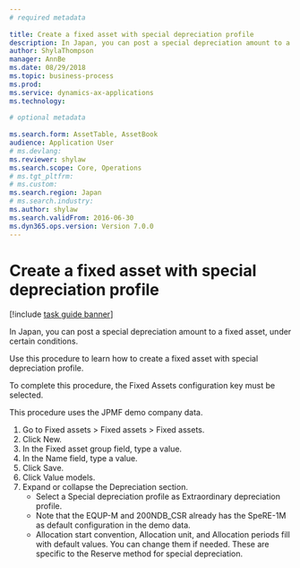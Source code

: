 ```yaml
--- 
# required metadata 
 
title: Create a fixed asset with special depreciation profile
description: In Japan, you can post a special depreciation amount to a fixed asset, under certain conditions. Use this procedure to learn how to create a fixed asset with special depreciation profile. 
author: ShylaThompson
manager: AnnBe 
ms.date: 08/29/2018
ms.topic: business-process 
ms.prod:  
ms.service: dynamics-ax-applications 
ms.technology:  
 
# optional metadata 
 
ms.search.form: AssetTable, AssetBook   
audience: Application User 
# ms.devlang:  
ms.reviewer: shylaw
ms.search.scope: Core, Operations 
# ms.tgt_pltfrm:  
# ms.custom:  
ms.search.region: Japan
# ms.search.industry: 
ms.author: shylaw
ms.search.validFrom: 2016-06-30 
ms.dyn365.ops.version: Version 7.0.0 
---
```

# Create a fixed asset with special depreciation profile

[!include [task guide banner](../../includes/task-guide-banner.md)]

In Japan, you can post a special depreciation amount to a fixed asset, under certain conditions.

Use this procedure to learn how to create a fixed asset with special depreciation profile.

To complete this procedure, the Fixed Assets configuration key must be selected.

This procedure uses the JPMF demo company data.

1. Go to Fixed assets > Fixed assets > Fixed assets.
2. Click New.
3. In the Fixed asset group field, type a value.
4. In the Name field, type a value.
5. Click Save.
6. Click Value models.
7. Expand or collapse the Depreciation section.
    * Select a Special depreciation profile as Extraordinary depreciation profile.  
    * Note that the EQUP-M and 200NDB_CSR already has the SpeRE-1M as default configuration in the demo data.  
    * Allocation start convention, Allocation unit, and Allocation periods fill with default values. You can change them if needed. These are specific to the Reserve method for special depreciation.  

